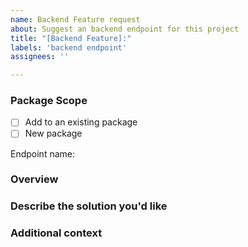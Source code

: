 ```yaml
---
name: Backend Feature request
about: Suggest an backend endpoint for this project
title: "[Backend Feature]:"
labels: 'backend endpoint'
assignees: ''

---
```


### **Package Scope**
<!--
  Is this feature added to an existing package?
  Or make a new one?
-->
- [ ] Add to an existing package
- [ ] New package

<!-- Write the package name here -->
Endpoint name:

### **Overview**
<!-- A clear and concise description about the feature -->


### **Describe the solution you'd like**
<!-- A clear and concise description of what you want to happen -->

### **Additional context**
<!-- Add any other context or screenshots about the feature request here -->
